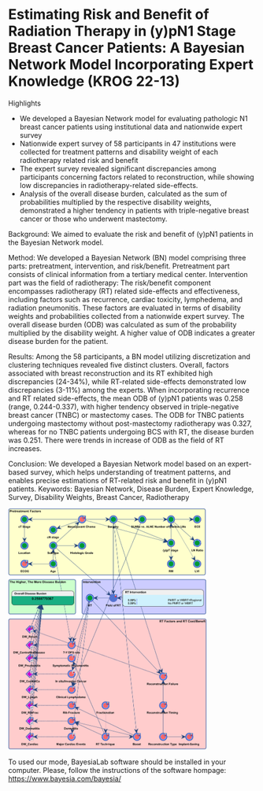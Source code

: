 # Estimating Risk and Benefit of Radiation Therapy in (y)pN1 Stage Breast Cancer Patients: A Bayesian Network Model Incorporating Expert Knowledge (KROG 22-13)

Highlights
* We developed a Bayesian Network model for evaluating pathologic N1 breast cancer patients using institutional data and nationwide expert survey
* Nationwide expert survey of 58 participants in 47 institutions were collected for treatment patterns and disability weight of each radiotherapy related risk and benefit 
* The expert survey revealed significant discrepancies among participants concerning factors related to reconstruction, while showing low discrepancies in radiotherapy-related side-effects.
* Analysis of the overall disease burden, calculated as the sum of probabilities multiplied by the respective disability weights, demonstrated a higher tendency in patients with triple-negative breast cancer or those who underwent mastectomy.

Background: 
We aimed to evaluate the risk and benefit of (y)pN1 patients in the Bayesian Network model.

Method: 
We developed a Bayesian Network (BN) model comprising three parts: pretreatment, intervention, and risk/benefit. Pretreatment part consists of clinical information from a tertiary medical center. Intervention part was the field of radiotherapy: The risk/benefit component encompasses radiotherapy (RT) related side-effects and effectiveness, including factors such as recurrence, cardiac toxicity, lymphedema, and radiation pneumonitis. These factors are evaluated in terms of disability weights and probabilities collected from a nationwide expert survey. The overall disease burden (ODB) was calculated as sum of the probability multiplied by the disability weight. A higher value of ODB indicates a greater disease burden for the patient.

Results: 
Among the 58 participants, a BN model utilizing discretization and clustering techniques revealed five distinct clusters. Overall, factors associated with breast reconstruction and its RT exhibited high discrepancies (24-34%), while RT-related side-effects demonstrated low discrepancies (3-11%) among the experts. When incorporating recurrence and RT related side-effects, the mean ODB of (y)pN1 patients was 0.258 (range, 0.244-0.337), with higher tendency observed in triple-negative breast cancer (TNBC) or mastectomy cases. The ODB for TNBC patients undergoing mastectomy without post-mastectomy radiotherapy was 0.327, whereas for no TNBC patients undergoing BCS with RT, the disease burden was 0.251. There were trends in increase of ODB as the field of RT increases. 

Conclusion: 
We developed a Bayesian Network model based on an expert-based survey, which helps understanding of treatment patterns, and enables precise estimations of RT-related risk and benefit in (y)pN1 patients.
Keywords: Bayesian Network, Disease Burden, Expert Knowledge, Survey, Disability Weights, Breast Cancer, Radiotherapy



<img width="80%" src="https://github.com/bigwiz83/BayesianNetwork_KROG22-13/blob/9a043eb7ec9792fa52ee0692bad00aee30127954/bayesian%20network.png">


To used our mode, BayesiaLab software should be installed in your computer.
Please, follow the instructions of the software hompage: https://www.bayesia.com/bayesia/
